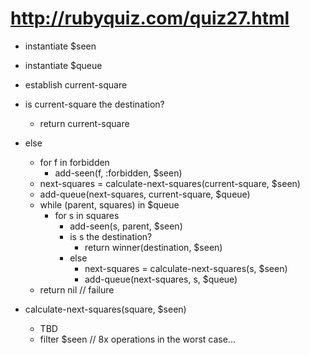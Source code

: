 # http://rubyquiz.com/quiz27.html

- instantiate $seen
- instantiate $queue

- establish current-square
- is current-square the destination?
  - return current-square
- else
  - for f in forbidden
    - add-seen(f, :forbidden, $seen)
  - next-squares = calculate-next-squares(current-square, $seen)
  - add-queue(next-squares, current-square, $queue)
  - while (parent, squares) in $queue
    - for s in squares
      - add-seen(s, parent, $seen)
      - is s the destination?
        - return winner(destination, $seen)
      - else
        - next-squares = calculate-next-squares(s, $seen)
        - add-queue(next-squares, s, $queue)
  - return nil // failure

- calculate-next-squares(square, $seen)
  - TBD
  - filter $seen // 8x operations in the worst case...
